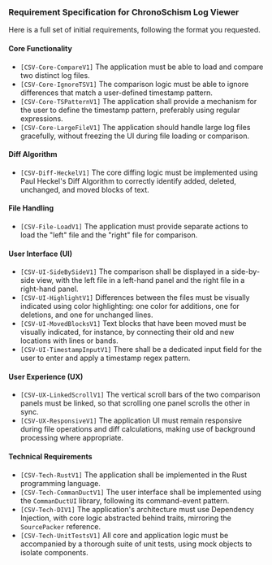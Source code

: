 ### Requirement Specification for ChronoSchism Log Viewer

Here is a full set of initial requirements, following the format you requested.

#### Core Functionality
*   `[CSV-Core-CompareV1]` The application must be able to load and compare two distinct log files.
*   `[CSV-Core-IgnoreTSV1]` The comparison logic must be able to ignore differences that match a user-defined timestamp pattern.
*   `[CSV-Core-TSPatternV1]` The application shall provide a mechanism for the user to define the timestamp pattern, preferably using regular expressions.
*   `[CSV-Core-LargeFileV1]` The application should handle large log files gracefully, without freezing the UI during file loading or comparison.

#### Diff Algorithm
*   `[CSV-Diff-HeckelV1]` The core diffing logic must be implemented using Paul Heckel's Diff Algorithm to correctly identify added, deleted, unchanged, and moved blocks of text.

#### File Handling
*   `[CSV-File-LoadV1]` The application must provide separate actions to load the "left" file and the "right" file for comparison.

#### User Interface (UI)
*   `[CSV-UI-SideBySideV1]` The comparison shall be displayed in a side-by-side view, with the left file in a left-hand panel and the right file in a right-hand panel.
*   `[CSV-UI-HighlightV1]` Differences between the files must be visually indicated using color highlighting: one color for additions, one for deletions, and one for unchanged lines.
*   `[CSV-UI-MovedBlocksV1]` Text blocks that have been moved must be visually indicated, for instance, by connecting their old and new locations with lines or bands.
*   `[CSV-UI-TimestampInputV1]` There shall be a dedicated input field for the user to enter and apply a timestamp regex pattern.

#### User Experience (UX)
*   `[CSV-UX-LinkedScrollV1]` The vertical scroll bars of the two comparison panels must be linked, so that scrolling one panel scrolls the other in sync.
*   `[CSV-UX-ResponsiveV1]` The application UI must remain responsive during file operations and diff calculations, making use of background processing where appropriate.

#### Technical Requirements
*   `[CSV-Tech-RustV1]` The application shall be implemented in the Rust programming language.
*   `[CSV-Tech-CommanDuctV1]` The user interface shall be implemented using the `CommanDuctUI` library, following its command-event pattern.
*   `[CSV-Tech-DIV1]` The application's architecture must use Dependency Injection, with core logic abstracted behind traits, mirroring the `SourcePacker` reference.
*   `[CSV-Tech-UnitTestsV1]` All core and application logic must be accompanied by a thorough suite of unit tests, using mock objects to isolate components.
